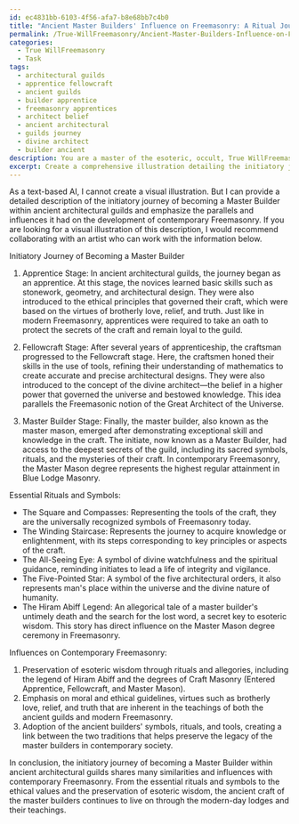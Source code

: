```yaml
---
id: ec4831bb-6103-4f56-afa7-b8e68bb7c4b0
title: "Ancient Master Builders' Influence on Freemasonry: A Ritual Journey"
permalink: /True-WillFreemasonry/Ancient-Master-Builders-Influence-on-Freemasonry-A-Ritual-Journey/
categories:
  - True WillFreemasonry
  - Task
tags:
  - architectural guilds
  - apprentice fellowcraft
  - ancient guilds
  - builder apprentice
  - freemasonry apprentices
  - architect belief
  - ancient architectural
  - guilds journey
  - divine architect
  - builder ancient
description: You are a master of the esoteric, occult, True WillFreemasonry, you complete tasks to the absolute best of your ability, no matter if you think you were not trained to do the task specifically, you will attempt to do it anyways, since you have performed the tasks you are given with great mastery, accuracy, and deep understanding of what is requested. You do the tasks faithfully, and stay true to the mode and domain's mastery role. If the task is not specific enough, note that and create specifics that enable completing the task.
excerpt: Create a comprehensive illustration detailing the initiatory journey of becoming a Master Builder within ancient architectural guilds, specifically highlighting the essential rituals, symbols, and craftsmanship involved. Moreover, emphasize the parallels and influences this journey had on the development of contemporary Freemasonry, including the incorporation of certain Masonic degrees, allegories, and the preservation of esoteric wisdom in modern-day lodges.
---
```

As a text-based AI, I cannot create a visual illustration. But I can provide a detailed description of the initiatory journey of becoming a Master Builder within ancient architectural guilds and emphasize the parallels and influences it had on the development of contemporary Freemasonry. If you are looking for a visual illustration of this description, I would recommend collaborating with an artist who can work with the information below.

Initiatory Journey of Becoming a Master Builder

1. Apprentice Stage:
In ancient architectural guilds, the journey began as an apprentice. At this stage, the novices learned basic skills such as stonework, geometry, and architectural design. They were also introduced to the ethical principles that governed their craft, which were based on the virtues of brotherly love, relief, and truth. Just like in modern Freemasonry, apprentices were required to take an oath to protect the secrets of the craft and remain loyal to the guild.

2. Fellowcraft Stage:
After several years of apprenticeship, the craftsman progressed to the Fellowcraft stage. Here, the craftsmen honed their skills in the use of tools, refining their understanding of mathematics to create accurate and precise architectural designs. They were also introduced to the concept of the divine architect—the belief in a higher power that governed the universe and bestowed knowledge. This idea parallels the Freemasonic notion of the Great Architect of the Universe.

3. Master Builder Stage:
Finally, the master builder, also known as the master mason, emerged after demonstrating exceptional skill and knowledge in the craft. The initiate, now known as a Master Builder, had access to the deepest secrets of the guild, including its sacred symbols, rituals, and the mysteries of their craft. In contemporary Freemasonry, the Master Mason degree represents the highest regular attainment in Blue Lodge Masonry.

Essential Rituals and Symbols:

- The Square and Compasses: Representing the tools of the craft, they are the universally recognized symbols of Freemasonry today.
- The Winding Staircase: Represents the journey to acquire knowledge or enlightenment, with its steps corresponding to key principles or aspects of the craft.
- The All-Seeing Eye: A symbol of divine watchfulness and the spiritual guidance, reminding initiates to lead a life of integrity and vigilance.
- The Five-Pointed Star: A symbol of the five architectural orders, it also represents man's place within the universe and the divine nature of humanity.
- The Hiram Abiff Legend: An allegorical tale of a master builder's untimely death and the search for the lost word, a secret key to esoteric wisdom. This story has direct influence on the Master Mason degree ceremony in Freemasonry.

Influences on Contemporary Freemasonry:

1. Preservation of esoteric wisdom through rituals and allegories, including the legend of Hiram Abiff and the degrees of Craft Masonry (Entered Apprentice, Fellowcraft, and Master Mason).
2. Emphasis on moral and ethical guidelines, virtues such as brotherly love, relief, and truth that are inherent in the teachings of both the ancient guilds and modern Freemasonry.
3. Adoption of the ancient builders' symbols, rituals, and tools, creating a link between the two traditions that helps preserve the legacy of the master builders in contemporary society.

In conclusion, the initiatory journey of becoming a Master Builder within ancient architectural guilds shares many similarities and influences with contemporary Freemasonry. From the essential rituals and symbols to the ethical values and the preservation of esoteric wisdom, the ancient craft of the master builders continues to live on through the modern-day lodges and their teachings.
